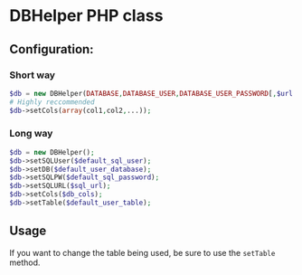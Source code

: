 DBHelper PHP class
===================

## Configuration:

### Short way

```php
$db = new DBHelper(DATABASE,DATABASE_USER,DATABASE_USER_PASSWORD[,$url = "localhost",$table = null]);
# Highly reccommended
$db->setCols(array(col1,col2,...));
```


### Long way

```php
$db = new DBHelper();
$db->setSQLUser($default_sql_user);
$db->setDB($default_user_database);
$db->setSQLPW($default_sql_password);
$db->setSQLURL($sql_url);
$db->setCols($db_cols);
$db->setTable($default_user_table);
```

## Usage

If you want to change the table being used, be sure to use the `setTable` method.
